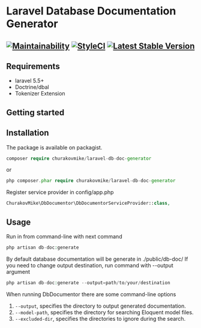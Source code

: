Laravel Database Documentation Generator
========================================
[![Maintainability](https://api.codeclimate.com/v1/badges/a99a88d28ad37a79dbf6/maintainability)](https://codeclimate.com/github/Churakovmike/laravel-db-doc-generator)
[![StyleCI](https://github.styleci.io/repos/259718572/shield?branch=master)](https://github.styleci.io/repos/259718572)
[![Latest Stable Version](https://poser.pugx.org/churakovmike/laravel-db-doc-generator/v)](//packagist.org/packages/churakovmike/laravel-db-doc-generator)
----------------------------------------------------------------------------------------------------------------------
Requirements
------------
+ laravel 5.5+
+ Doctrine/dbal
+ Tokenizer Extension

Getting started
---------------

Installation
------------

The package is available on packagist.
```php
composer require churakovmike/laravel-db-doc-generator
```
or
```php
php composer.phar require churakovmike/laravel-db-doc-generator
```
Register service provider in config/app.php
```php
ChurakovMike\DbDocumentor\DbDocumentorServiceProvider::class,       
```

Usage
-----
Run in from command-line with next command
```php
php artisan db-doc:generate
```
By default database documentation will be generate in ./public/db-doc/
If you need to change output destination, run command with --output argument
```php
php artisan db-doc:generate --output=path/to/your/destination
```
When running DbDocumentor there are some command-line options 
1. `--output`, specifies the directory to output generated documentation.
1. `--model-path`, specifies the directory for searching Eloquent model files.
1. `--excluded-dir`, specifies the directories to ignore during the search.
